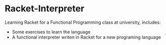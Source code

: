 # Racket-Interpreter
Learning Racket for a Functional Programming class at university, includes:

- Some exercises to learn the language
- A functional interpreter writen in Racket for a new programing language